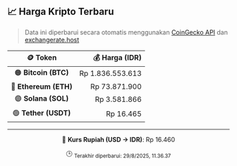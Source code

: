 

<!-- HARGA_KRIPTO -->
## 📈 Harga Kripto Terbaru

> Data ini diperbarui secara otomatis menggunakan [CoinGecko API](https://www.coingecko.com/) dan [exchangerate.host](https://exchangerate.host/)

<div align="center">

| 🪙 Token | 💰 Harga (IDR) |
|:------:|---------------:|
| 🟠 **Bitcoin (BTC)**   | Rp 1.836.553.613 |
| 🔵 **Ethereum (ETH)**  | Rp 73.871.900 |
| 🟣 **Solana (SOL)**    | Rp 3.581.866 |
| 🟢 **Tether (USDT)**   | Rp 16.465 |

---

💱 **Kurs Rupiah (USD → IDR)**: Rp 16.460

🕒 <sub>Terakhir diperbarui: 29/8/2025, 11.36.37</sub>

</div>
<!-- /HARGA_KRIPTO -->